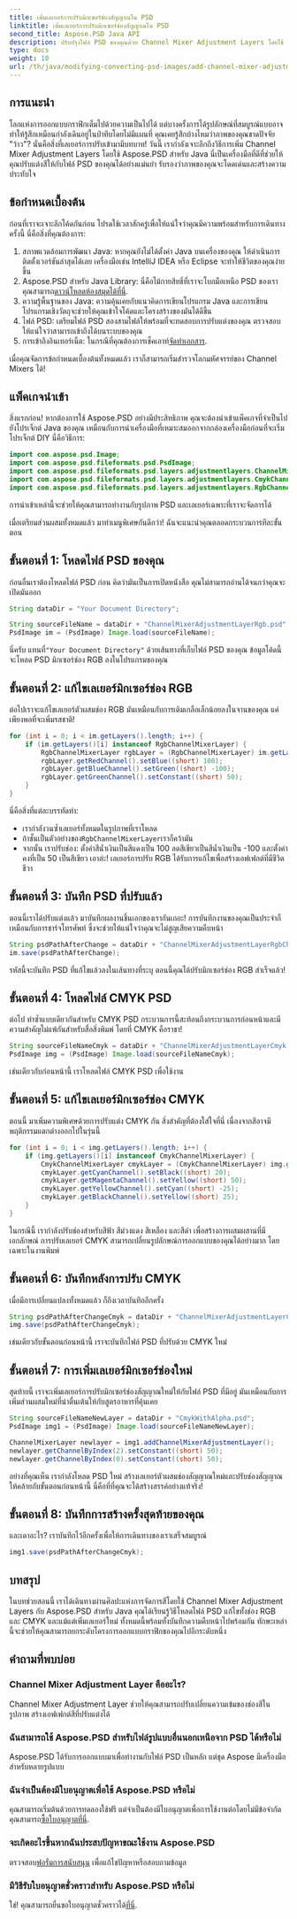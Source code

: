 ```yaml
---
title: เพิ่มเลเยอร์การปรับมิกเซอร์ช่องสัญญาณใน PSD
linktitle: เพิ่มเลเยอร์การปรับมิกเซอร์ช่องสัญญาณใน PSD
second_title: Aspose.PSD Java API
description: ปรับปรุงไฟล์ PSD ของคุณด้วย Channel Mixer Adjustment Layers โดยใช้ Aspose.PSD สำหรับ Java เรียนรู้เทคนิคการปรับแต่งสีทีละขั้นตอนเพื่อภาพที่สดใส
type: docs
weight: 10
url: /th/java/modifying-converting-psd-images/add-channel-mixer-adjustment-layer-psd/
---
```

## การแนะนำ
โลกแห่งการออกแบบกราฟิกเต็มไปด้วยความเป็นไปได้ แต่บางครั้งการได้รูปลักษณ์ที่สมบูรณ์แบบอาจทำให้รู้สึกเหมือนกำลังเดินอยู่ในป่าทึบโดยไม่มีแผนที่ คุณเคยรู้สึกบ้างไหมว่าภาพของคุณขาดปัจจัย "ว้าว"? นั่นคือสิ่งที่เลเยอร์การปรับเข้ามามีบทบาท! วันนี้ เรากำลังเจาะลึกถึงวิธีการเพิ่ม Channel Mixer Adjustment Layers โดยใช้ Aspose.PSD สำหรับ Java นี่เป็นเครื่องมือที่ดีที่ช่วยให้คุณปรับแต่งสีให้กับไฟล์ PSD ของคุณได้อย่างแม่นยำ รับรองว่าภาพของคุณจะโดดเด่นและสร้างความประทับใจ

## ข้อกำหนดเบื้องต้น

ก่อนที่เราจะเจาะลึกโค้ดกันก่อน โปรดใช้เวลาสักครู่เพื่อให้แน่ใจว่าคุณมีความพร้อมสำหรับการเดินทางครั้งนี้ นี่คือสิ่งที่คุณต้องการ:

1. สภาพแวดล้อมการพัฒนา Java: หากคุณยังไม่ได้ตั้งค่า Java บนเครื่องของคุณ ให้ดำเนินการติดตั้งเวอร์ชันล่าสุดได้เลย เครื่องมือเช่น IntelliJ IDEA หรือ Eclipse จะทำให้ชีวิตของคุณง่ายขึ้น
2. Aspose.PSD สำหรับ Java Library: นี่คือไม้กายสิทธิ์ที่เราจะโบกมือเหนือ PSD ของเรา คุณสามารถ[ดาวน์โหลดห้องสมุดได้ที่นี่](https://releases.aspose.com/psd/java/).
3. ความรู้พื้นฐานของ Java: ความคุ้นเคยกับแนวคิดการเขียนโปรแกรม Java และการเขียนโปรแกรมเชิงวัตถุจะช่วยให้คุณเข้าใจโค้ดและโครงสร้างของมันได้ดีขึ้น
4. ไฟล์ PSD: เตรียมไฟล์ PSD สองสามไฟล์ให้พร้อมที่จะทดสอบการปรับแต่งของคุณ ตรวจสอบให้แน่ใจว่าสามารถเข้าถึงได้บนระบบของคุณ
5.  การเข้าถึงอินเทอร์เน็ต: ในกรณีที่คุณต้องการเช็คเอาท์[จัดทำเอกสาร](https://reference.aspose.com/psd/java/).

เมื่อคุณจัดการข้อกำหนดเบื้องต้นทั้งหมดแล้ว เราก็สามารถเริ่มสำรวจโลกมหัศจรรย์ของ Channel Mixers ได้!

## แพ็คเกจนำเข้า

สิ่งแรกก่อน! หากต้องการใช้ Aspose.PSD อย่างมีประสิทธิภาพ คุณจะต้องนำเข้าแพ็คเกจที่จำเป็นไปยังโปรเจ็กต์ Java ของคุณ เหมือนกับการนำเครื่องมือที่เหมาะสมออกจากกล่องเครื่องมือก่อนที่จะเริ่มโปรเจ็กต์ DIY นี่คือวิธีการ:

```java
import com.aspose.psd.Image;
import com.aspose.psd.fileformats.psd.PsdImage;
import com.aspose.psd.fileformats.psd.layers.adjustmentlayers.ChannelMixerLayer;
import com.aspose.psd.fileformats.psd.layers.adjustmentlayers.CmykChannelMixerLayer;
import com.aspose.psd.fileformats.psd.layers.adjustmentlayers.RgbChannelMixerLayer;
```

การนำเข้าเหล่านี้จะช่วยให้คุณสามารถทำงานกับรูปภาพ PSD และเลเยอร์เฉพาะที่เราจะจัดการได้

เมื่อเตรียมส่วนผสมทั้งหมดแล้ว มาทำเมนูพิเศษกันดีกว่า! ฉันจะแนะนำคุณตลอดกระบวนการทีละขั้นตอน 

## ขั้นตอนที่ 1: โหลดไฟล์ PSD ของคุณ

ก่อนอื่นเราต้องโหลดไฟล์ PSD ก่อน คิดว่ามันเป็นการเปิดหนังสือ คุณไม่สามารถอ่านได้จนกว่าคุณจะเปิดมันออก

```java
String dataDir = "Your Document Directory";

String sourceFileName = dataDir + "ChannelMixerAdjustmentLayerRgb.psd";
PsdImage im = (PsdImage) Image.load(sourceFileName);
```

 นี่ครับ แทนที่`"Your Document Directory"` ด้วยเส้นทางที่เก็บไฟล์ PSD ของคุณ ข้อมูลโค้ดนี้จะโหลด PSD มิกเซอร์ช่อง RGB ลงในโปรแกรมของคุณ

## ขั้นตอนที่ 2: แก้ไขเลเยอร์มิกเซอร์ช่อง RGB

ต่อไปเราจะแก้ไขเลเยอร์ตัวผสมช่อง RGB มันเหมือนกับการเติมเกลือเล็กน้อยลงในจานของคุณ แค่เพียงพอที่จะเพิ่มรสชาติ!

```java
for (int i = 0; i < im.getLayers().length; i++) {
    if (im.getLayers()[i] instanceof RgbChannelMixerLayer) {
        RgbChannelMixerLayer rgbLayer = (RgbChannelMixerLayer) im.getLayers()[i];
        rgbLayer.getRedChannel().setBlue((short) 100);
        rgbLayer.getBlueChannel().setGreen((short) -100);
        rgbLayer.getGreenChannel().setConstant((short) 50);
    }
}
```

นี่คือสิ่งที่แต่ละบรรทัดทำ:

- เรากำลังวนซ้ำเลเยอร์ทั้งหมดในรูปภาพที่เราโหลด
-  ถ้าชั้นเป็นตัวอย่างของ`RgbChannelMixerLayer`เราก็คว้ามัน
- จากนั้น เราปรับช่อง: ตั้งค่าสีน้ำเงินเป็นสีแดงเป็น 100 ลดสีเขียวเป็นสีน้ำเงินเป็น -100 และตั้งค่าคงที่เป็น 50 เป็นสีเขียว เอาล่ะ! เลเยอร์การปรับ RGB ได้รับการแก้ไขเพื่อสร้างเอฟเฟกต์ที่มีชีวิตชีวา

## ขั้นตอนที่ 3: บันทึก PSD ที่ปรับแล้ว

ตอนนี้เราได้ปรับแต่งแล้ว มาบันทึกผลงานชิ้นเอกของเรากันเถอะ! การบันทึกงานของคุณเป็นประจำก็เหมือนกับการชาร์จโทรศัพท์ ซึ่งจะช่วยให้แน่ใจว่าคุณจะไม่สูญเสียความคืบหน้า

```java
String psdPathAfterChange = dataDir + "ChannelMixerAdjustmentLayerRgbChanged.psd";
im.save(psdPathAfterChange);
```

รหัสนี้จะบันทึก PSD ที่แก้ไขแล้วลงในเส้นทางที่ระบุ ตอนนี้คุณได้ปรับมิกเซอร์ช่อง RGB สำเร็จแล้ว!

## ขั้นตอนที่ 4: โหลดไฟล์ CMYK PSD

ต่อไป ทำซ้ำแบบเดียวกันสำหรับ CMYK PSD กระบวนการนี้สะท้อนถึงกระบวนการก่อนหน้าและมีความสำคัญไม่แพ้กันสำหรับสื่อสิ่งพิมพ์ โดยที่ CMYK คือราชา!

```java
String sourceFileNameCmyk = dataDir + "ChannelMixerAdjustmentLayerCmyk.psd";
PsdImage img = (PsdImage) Image.load(sourceFileNameCmyk);
```

เช่นเดียวกับก่อนหน้านี้ เราโหลดไฟล์ CMYK PSD เพื่อใช้งาน

## ขั้นตอนที่ 5: แก้ไขเลเยอร์มิกเซอร์ช่อง CMYK

ตอนนี้ มาเพิ่มความพิเศษด้วยการปรับแต่ง CMYK กัน สิ่งสำคัญที่ต้องใส่ใจที่นี่ เนื่องจากสีอาจมีพฤติกรรมแตกต่างออกไปในรุ่นนี้

```java
for (int i = 0; i < img.getLayers().length; i++) {
    if (img.getLayers()[i] instanceof CmykChannelMixerLayer) {
        CmykChannelMixerLayer cmykLayer = (CmykChannelMixerLayer) img.getLayers()[i];
        cmykLayer.getCyanChannel().setBlack((short) 20);
        cmykLayer.getMagentaChannel().setYellow((short) 50);
        cmykLayer.getYellowChannel().setCyan((short) -25);
        cmykLayer.getBlackChannel().setYellow((short) 25);
    }
}
```

ในกรณีนี้ เรากำลังปรับช่องสำหรับสีฟ้า สีม่วงแดง สีเหลือง และสีดำ เพื่อสร้างการผสมผสานที่มีเอกลักษณ์ การปรับเลเยอร์ CMYK สามารถเปลี่ยนรูปลักษณ์การออกแบบของคุณได้อย่างมาก โดยเฉพาะในงานพิมพ์

## ขั้นตอนที่ 6: บันทึกหลังการปรับ CMYK

เมื่อมีการเปลี่ยนแปลงทั้งหมดแล้ว ก็ถึงเวลาบันทึกอีกครั้ง

```java
String psdPathAfterChangeCmyk = dataDir + "ChannelMixerAdjustmentLayerCmykChanged.psd";
img.save(psdPathAfterChangeCmyk);
```

เช่นเดียวกับขั้นตอนก่อนหน้านี้ เราจะบันทึกไฟล์ PSD ที่ปรับด้วย CMYK ใหม่ 

## ขั้นตอนที่ 7: การเพิ่มเลเยอร์มิกเซอร์ช่องใหม่

สุดท้ายนี้ เราจะเพิ่มเลเยอร์การปรับมิกเซอร์ช่องสัญญาณใหม่ให้กับไฟล์ PSD ที่มีอยู่ มันเหมือนกับการเพิ่มส่วนผสมใหม่ที่น่าตื่นเต้นให้กับสูตรอาหารที่คุ้นเคย

```java
String sourceFileNameNewLayer = dataDir + "CmykWithAlpha.psd";
PsdImage img1 = (PsdImage) Image.load(sourceFileNameNewLayer);

ChannelMixerLayer newlayer = img1.addChannelMixerAdjustmentLayer();
newlayer.getChannelByIndex(2).setConstant((short) 50);
newlayer.getChannelByIndex(0).setConstant((short) 50);
```

อย่างที่คุณเห็น เรากำลังโหลด PSD ใหม่ สร้างเลเยอร์ตัวผสมช่องสัญญาณใหม่และปรับช่องสัญญาณให้คล้ายกับขั้นตอนก่อนหน้านี้ นี่คือที่ที่คุณจะได้สร้างสรรค์อย่างแท้จริง!

## ขั้นตอนที่ 8: บันทึกการสร้างครั้งสุดท้ายของคุณ

และเดาอะไร? เราบันทึกไว้อีกครั้งเพื่อให้การเดินทางของเราเสร็จสมบูรณ์

```java
img1.save(psdPathAfterChangeCmyk);
```

## บทสรุป

ในบทช่วยสอนนี้ เราได้เดินทางผ่านศิลปะแห่งการจัดการสีโดยใช้ Channel Mixer Adjustment Layers กับ Aspose.PSD สำหรับ Java คุณได้เรียนรู้วิธีโหลดไฟล์ PSD แก้ไขทั้งช่อง RGB และ CMYK และแม้แต่เพิ่มเลเยอร์ใหม่ ทั้งหมดนี้พร้อมทั้งบันทึกความคืบหน้าไปพร้อมกัน ทักษะเหล่านี้จะช่วยให้คุณสามารถยกระดับโครงการออกแบบกราฟิกของคุณไปอีกระดับหนึ่ง


## คำถามที่พบบ่อย

### Channel Mixer Adjustment Layer คืออะไร?
Channel Mixer Adjustment Layer ช่วยให้คุณสามารถปรับเปลี่ยนความเข้มของช่องสีในรูปภาพ สร้างเอฟเฟกต์สีที่ปรับแต่งได้

### ฉันสามารถใช้ Aspose.PSD สำหรับไฟล์รูปแบบอื่นนอกเหนือจาก PSD ได้หรือไม่
Aspose.PSD ได้รับการออกแบบมาเพื่อทำงานกับไฟล์ PSD เป็นหลัก แต่ชุด Aspose มีเครื่องมือสำหรับหลายรูปแบบ

### ฉันจำเป็นต้องมีใบอนุญาตเพื่อใช้ Aspose.PSD หรือไม่
 คุณสามารถเริ่มต้นด้วยการทดลองใช้ฟรี แต่จำเป็นต้องมีใบอนุญาตเพื่อการใช้งานต่อโดยไม่มีข้อจำกัด คุณสามารถ[ซื้อใบอนุญาตที่นี่](https://purchase.aspose.com/buy).

### จะเกิดอะไรขึ้นหากฉันประสบปัญหาขณะใช้งาน Aspose.PSD
 ตรวจสอบ[ฟอรั่มการสนับสนุน](https://forum.aspose.com/c/psd/34) เพื่อแก้ไขปัญหาหรือสอบถามข้อมูล

### มีวิธีรับใบอนุญาตชั่วคราวสำหรับ Aspose.PSD หรือไม่
 ใช่! คุณสามารถยื่นขอใบอนุญาตชั่วคราวได้[ที่นี่](https://purchase.aspose.com/temporary-license/).